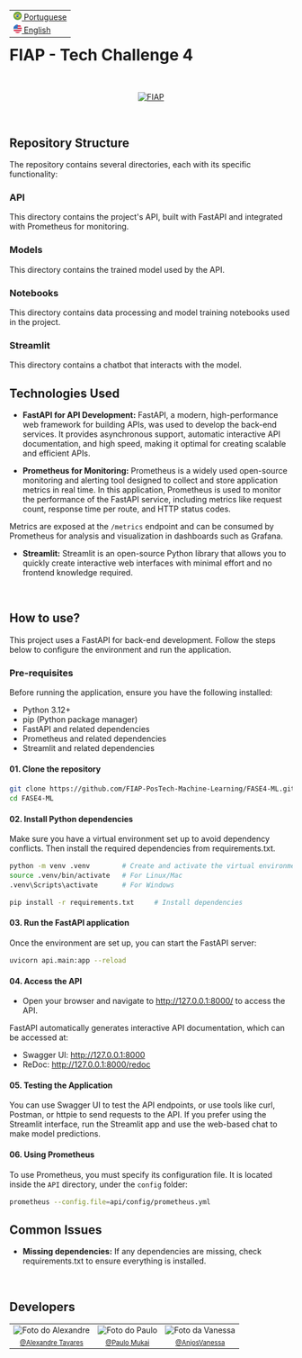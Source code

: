<table align="right">
 <tr><td><a href="README_PTBR.md"><img src="imgs/brazil.png" height="15"> Portuguese</a></td></tr>
 <tr><td><a href="README.md"><img src="imgs/united-states.png" height="15"> English</a></td></tr>
</table>

# **FIAP - Tech Challenge 4**

<br/>
<p align="center">
  <a href="https://www.fiap.com.br/"><img src="https://upload.wikimedia.org/wikipedia/commons/d/d4/Fiap-logo-novo.jpg" width="300" alt="FIAP"></a>
</p>
<br>

## **Repository Structure**

The repository contains several directories, each with its specific functionality:

### **API**

This directory contains the project's API, built with FastAPI and integrated with Prometheus for monitoring.

### **Models**

This directory contains the trained model used by the API.

### **Notebooks**

This directory contains data processing and model training notebooks used in the project.

### **Streamlit**

This directory contains a chatbot that interacts with the model.

## **Technologies Used**

- **FastAPI for API Development:** FastAPI, a modern, high-performance web framework for building APIs, was used to develop the back-end services. It provides asynchronous support, automatic interactive API documentation, and high speed, making it optimal for creating scalable and efficient APIs.
  
- **Prometheus for Monitoring:** Prometheus is a widely used open-source monitoring and alerting tool designed to collect and store application metrics in real time. In this application, Prometheus is used to monitor the performance of the FastAPI service, including metrics like request count, response time per route, and HTTP status codes.

Metrics are exposed at the `/metrics` endpoint and can be consumed by Prometheus for analysis and visualization in dashboards such as Grafana.

- **Streamlit:** Streamlit is an open-source Python library that allows you to quickly create interactive web interfaces with minimal effort and no frontend knowledge required.

<br>

## **How to use?**

This project uses a FastAPI for back-end development. Follow the steps below to configure the environment and run the application.

### **Pre-requisites**
Before running the application, ensure you have the following installed:

- Python 3.12+
- pip (Python package manager)
- FastAPI and related dependencies
- Prometheus and related dependencies
- Streamlit and related dependencies

#### **01. Clone the repository**

```bash
git clone https://github.com/FIAP-PosTech-Machine-Learning/FASE4-ML.git
cd FASE4-ML
```

#### **02. Install Python dependencies**
Make sure you have a virtual environment set up to avoid dependency conflicts. Then install the required dependencies from requirements.txt.
```bash
python -m venv .venv        # Create and activate the virtual environment
source .venv/bin/activate   # For Linux/Mac
.venv\Scripts\activate      # For Windows
```

```bash
pip install -r requirements.txt     # Install dependencies
```

#### **03. Run the FastAPI application**
Once the environment are set up, you can start the FastAPI server:
```bash
uvicorn api.main:app --reload
```

#### **04. Access the API**

- Open your browser and navigate to http://127.0.0.1:8000/ to access the API.

FastAPI automatically generates interactive API documentation, which can be accessed at:
- Swagger UI: http://127.0.0.1:8000
- ReDoc: http://127.0.0.1:8000/redoc

#### **05. Testing the Application**
You can use Swagger UI to test the API endpoints, or use tools like curl, Postman, or httpie to send requests to the API.
If you prefer using the Streamlit interface, run the Streamlit app and use the web-based chat to make model predictions.

#### **06. Using Prometheus**
To use Prometheus, you must specify its configuration file. It is located inside the `API` directory, under the `config` folder:
```bash
prometheus --config.file=api/config/prometheus.yml
```

## Common Issues
- **Missing dependencies:** If any dependencies are missing, check requirements.txt to ensure everything is installed.
<br>

## **Developers**

<table border="0" align="center">
  <tr>
  <td align="center">
      <img src="https://avatars.githubusercontent.com/u/71346377?v=4" width="160px" alt="Foto do Alexandre"/><br>
      <sub>
        <a href="https://www.github.com/alexandre-tvrs">@Alexandre Tavares</a>
      </sub>
    </td>
        <td align="center">
      <img src="https://avatars.githubusercontent.com/u/160500127?v=4" width="160px" alt="Foto do Paulo"/><br>
      <sub>
        <a href="https://github.com/PauloMukai">@Paulo Mukai</a>
      </sub>
    </td>
    </td>
        <td align="center">
      <img src="https://avatars.githubusercontent.com/u/160500128?v=4" width="160px" alt="Foto da Vanessa"/><br>
      <sub>
        <a href="https://github.com/AnjosVanessa">@AnjosVanessa</a>
      </sub>
    </td>
  </tr>
</table>
